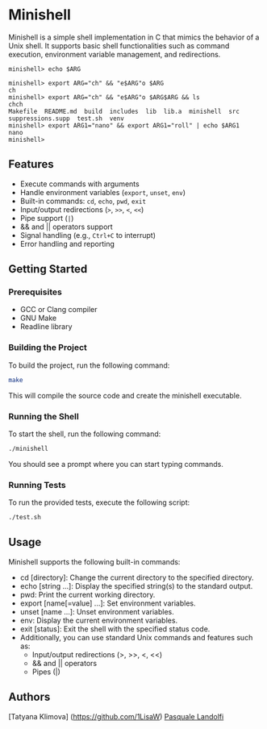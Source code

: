 # Minishell

Minishell is a simple shell implementation in C that mimics the behavior of a Unix shell. It supports basic shell functionalities such as command execution, environment variable management, and redirections.

```
minishell> echo $ARG

minishell> export ARG="ch" && "e$ARG"o $ARG
ch
minishell> export ARG="ch" && "e$ARG"o $ARG$ARG && ls
chch
Makefile  README.md  build  includes  lib  lib.a  minishell  src  suppressions.supp  test.sh  venv
minishell> export ARG1="nano" && export ARG1="roll" | echo $ARG1
nano
minishell>
```

## Features

- Execute commands with arguments
- Handle environment variables (`export`, `unset`, `env`)
- Built-in commands: `cd`, `echo`, `pwd`, `exit`
- Input/output redirections (`>`, `>>`, `<`, `<<`)
- Pipe support (`|`)
- && and || operators support
- Signal handling (e.g., `Ctrl+C` to interrupt)
- Error handling and reporting

## Getting Started

### Prerequisites

- GCC or Clang compiler
- GNU Make
- Readline library

### Building the Project

To build the project, run the following command:

```sh
make
```
This will compile the source code and create the minishell executable.

### Running the Shell
To start the shell, run the following command:

```sh
./minishell
```
You should see a prompt where you can start typing commands.

### Running Tests
To run the provided tests, execute the following script:
```sh
./test.sh
```
## Usage
Minishell supports the following built-in commands:

- cd [directory]: Change the current directory to the specified directory.
- echo [string ...]: Display the specified string(s) to the standard output.
- pwd: Print the current working directory.
- export [name[=value] ...]: Set environment variables.
- unset [name ...]: Unset environment variables.
- env: Display the current environment variables.
- exit [status]: Exit the shell with the specified status code.
- Additionally, you can use standard Unix commands and features such as:
	-	Input/output redirections (>, >>, <, <<)
	-	&& and || operators
	-	Pipes (|)

## Authors
[Tatyana Klimova] (https://github.com/1LisaW)
[Pasquale Landolfi](https://github.com/plandolf)
